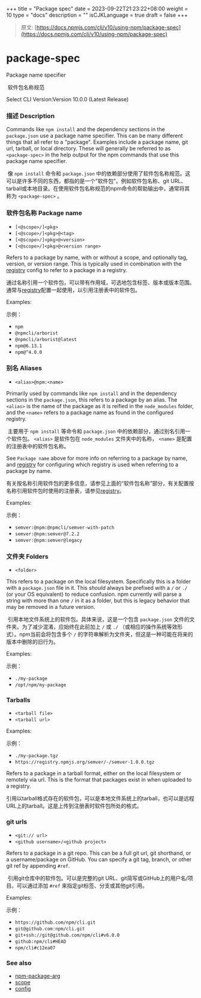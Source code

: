 +++
title = "Package spec"
date = 2023-09-22T21:23:22+08:00
weight = 10
type = "docs"
description = ""
isCJKLanguage = true
draft = false
+++

> 原文: [https://docs.npmjs.com/cli/v10/using-npm/package-spec](https://docs.npmjs.com/cli/v10/using-npm/package-spec)

# package-spec

Package name specifier

​	软件包名称规范

Select CLI Version:Version 10.0.0 (Latest Release)

### 描述 Description

Commands like `npm install` and the dependency sections in the `package.json` use a package name specifier. This can be many different things that all refer to a "package". Examples include a package name, git url, tarball, or local directory. These will generally be referred to as `<package-spec>` in the help output for the npm commands that use this package name specifier.

​	像 `npm install` 命令和 `package.json` 中的依赖部分使用了软件包名称规范。这可以是许多不同的东西，都指的是一个"软件包"。例如软件包名称、git URL、tarball或本地目录。在使用软件包名称规范的npm命令的帮助输出中，通常将其称为 `<package-spec>` 。

### 软件包名称 Package name

- `[<@scope>/]<pkg>`
- `[<@scope>/]<pkg>@<tag>`
- `[<@scope>/]<pkg>@<version>`
- `[<@scope>/]<pkg>@<version range>`

Refers to a package by name, with or without a scope, and optionally tag, version, or version range. This is typically used in combination with the [registry](https://docs.npmjs.com/cli/v10/using-npm/config#registry) config to refer to a package in a registry.

​	通过名称引用一个软件包，可以带有作用域，可选地包含标签、版本或版本范围。通常与[registry](https://docs.npmjs.com/cli/v10/using-npm/config#registry)配置一起使用，以引用注册表中的软件包。

Examples:

示例：

- `npm`
- `@npmcli/arborist`
- `@npmcli/arborist@latest`
- `npm@6.13.1`
- `npm@^4.0.0`

### 别名 Aliases

- `<alias>@npm:<name>`

Primarily used by commands like `npm install` and in the dependency sections in the `package.json`, this refers to a package by an alias. The `<alias>` is the name of the package as it is reified in the `node_modules` folder, and the `<name>` refers to a package name as found in the configured registry.

​	主要用于 `npm install` 等命令和 `package.json` 中的依赖部分，通过别名引用一个软件包。 `<alias>` 是软件包在 `node_modules` 文件夹中的名称， `<name>` 是配置的注册表中的软件包名称。

See `Package name` above for more info on referring to a package by name, and [registry](https://docs.npmjs.com/cli/v10/using-npm/config#registry) for configuring which registry is used when referring to a package by name.

​	有关按名称引用软件包的更多信息，请参见上面的“软件包名称”部分，有关配置按名称引用软件包时使用的注册表，请参见[registry](https://docs.npmjs.com/cli/v10/using-npm/config#registry)。

Examples:

示例：

- `semver:@npm:@npmcli/semver-with-patch`
- `semver:@npm:semver@7.2.2`
- `semver:@npm:semver@legacy`

### 文件夹 Folders

- `<folder>`

This refers to a package on the local filesystem. Specifically this is a folder with a `package.json` file in it. This *should* always be prefixed with a `/` or `./` (or your OS equivalent) to reduce confusion. npm currently will parse a string with more than one `/` in it as a folder, but this is legacy behavior that may be removed in a future version.

​	引用本地文件系统上的软件包。具体来说，这是一个包含 `package.json` 文件的文件夹。为了减少混淆，应始终在此前加上 `/` 或 `./` （或相应的操作系统等效形式）。npm当前会将包含多个 `/` 的字符串解析为文件夹，但这是一种可能在将来的版本中删除的旧行为。

Examples:

示例：

- `./my-package`
- `/opt/npm/my-package`

### Tarballs

- `<tarball file>`
- `<tarball url>`

Examples:

示例：

- `./my-package.tgz`
- `https://registry.npmjs.org/semver/-/semver-1.0.0.tgz`

Refers to a package in a tarball format, either on the local filesystem or remotely via url. This is the format that packages exist in when uploaded to a registry.

​	引用以tarball格式存在的软件包，可以是本地文件系统上的tarball，也可以是远程URL上的tarball。这是上传到注册表时软件包所处的格式。

### git urls

- `<git:// url>`
- `<github username>/<github project>`

Refers to a package in a git repo. This can be a full git url, git shorthand, or a username/package on GitHub. You can specify a git tag, branch, or other git ref by appending `#ref`.

​	引用git仓库中的软件包。可以是完整的git URL、git简写或GitHub上的用户名/项目。可以通过添加 `#ref` 来指定git标签、分支或其他git引用。

Examples:

示例：

- `https://github.com/npm/cli.git`
- `git@github.com:npm/cli.git`
- `git+ssh://git@github.com/npm/cli#v6.0.0`
- `github:npm/cli#HEAD`
- `npm/cli#c12ea07`

### See also

- [npm-package-arg](https://npm.im/npm-package-arg)
- [scope](https://docs.npmjs.com/cli/v10/using-npm/scope)
- [config](https://docs.npmjs.com/cli/v10/using-npm/config)
